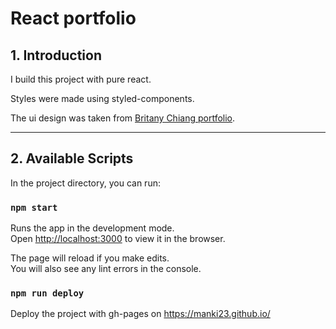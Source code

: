 # React portfolio

## 1. Introduction
I build this project with pure react.

Styles were made using styled-components.

The ui design was taken from [Britany Chiang portfolio](https://brittanychiang.com/).
***

## 2. Available Scripts

In the project directory, you can run:

### `npm start`

Runs the app in the development mode.\
Open [http://localhost:3000](http://localhost:3000) to view it in the browser.

The page will reload if you make edits.\
You will also see any lint errors in the console.

### `npm run deploy`
Deploy the project with gh-pages on https://manki23.github.io/
